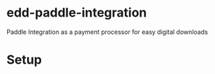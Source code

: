 # edd-paddle-integration
Paddle Integration as a payment processor for easy digital downloads

# Setup
